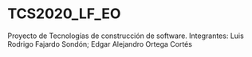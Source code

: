 # TCS2020_LF_EO
Proyecto de Tecnologías de construcción de software.
Integrantes:
Luis Rodrigo Fajardo Sondón; Edgar Alejandro Ortega Cortés
